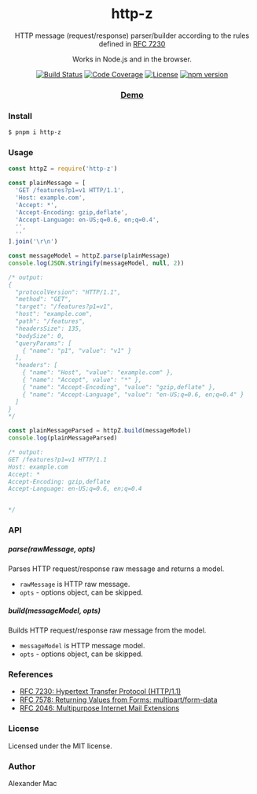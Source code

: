 <p align="center">
  <h1 align="center">http-z</h1>
  <p align="center">HTTP message (request/response) parser/builder according to the rules defined in <a href="https://tools.ietf.org/html/rfc7230">RFC 7230</a></p>
  <p align="center">Works in Node.js and in the browser.</p>
  <p align="center">
    <a href="https://github.com/alexandermac/http-z/actions/workflows/ci.yml?query=branch%3Amaster"><img src="https://github.com/alexandermac/http-z/actions/workflows/ci.yml/badge.svg" alt="Build Status"></a>
    <a href="https://codecov.io/gh/AlexanderMac/http-z"><img src="https://codecov.io/gh/AlexanderMac/http-z/branch/master/graph/badge.svg" alt="Code Coverage"></a>
    <a href="LICENSE"><img src="https://img.shields.io/github/license/alexandermac/http-z.svg" alt="License"></a>
    <a href="https://badge.fury.io/js/http-z"><img src="https://badge.fury.io/js/http-z.svg" alt="npm version"></a>
  </p>
  <h3 align="center"><a href="https://alexandermac.github.io/http-z">Demo</a></h3>
</p>

### Install

```bash
$ pnpm i http-z
```

### Usage

```js
const httpZ = require('http-z')

const plainMessage = [
  'GET /features?p1=v1 HTTP/1.1',
  'Host: example.com',
  'Accept: *',
  'Accept-Encoding: gzip,deflate',
  'Accept-Language: en-US;q=0.6, en;q=0.4',
  '',
  ''
].join('\r\n')

const messageModel = httpZ.parse(plainMessage)
console.log(JSON.stringify(messageModel, null, 2))

/* output:
{
  "protocolVersion": "HTTP/1.1",
  "method": "GET",
  "target": "/features?p1=v1",
  "host": "example.com",
  "path": "/features",
  "headersSize": 135,
  "bodySize": 0,
  "queryParams": [
    { "name": "p1", "value": "v1" }
  ],
  "headers": [
    { "name": "Host", "value": "example.com" },
    { "name": "Accept", value": "*" },
    { "name": "Accept-Encoding", "value": "gzip,deflate" },
    { "name": "Accept-Language", "value": "en-US;q=0.6, en;q=0.4" }
  ]
}
*/

const plainMessageParsed = httpZ.build(messageModel)
console.log(plainMessageParsed)

/* output:
GET /features?p1=v1 HTTP/1.1
Host: example.com
Accept: *
Accept-Encoding: gzip,deflate
Accept-Language: en-US;q=0.6, en;q=0.4


*/
```

### API

##### parse(rawMessage, opts)
Parses HTTP request/response raw message and returns a model.

- `rawMessage` is HTTP raw message.
- `opts` - options object, can be skipped.

##### build(messageModel, opts)
Builds HTTP request/response raw message from the model.

- `messageModel` is HTTP message model.
- `opts` - options object, can be skipped.

### References
- [RFC 7230: Hypertext Transfer Protocol (HTTP/1.1)](https://tools.ietf.org/html/rfc7230)
- [RFC 7578: Returning Values from Forms: multipart/form-data](https://tools.ietf.org/html/rfc7578)
- [RFC 2046: Multipurpose Internet Mail Extensions](https://tools.ietf.org/html/rfc2046)

### License
Licensed under the MIT license.

### Author
Alexander Mac
